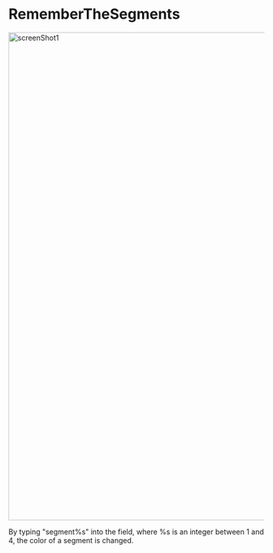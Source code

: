 # RememberTheSegments
<img width="960" alt="screenShot1" src="https://user-images.githubusercontent.com/35288746/144111540-8565a1a4-533a-4d92-8285-6406997a71f8.PNG">

By typing "segment%s" into the field, where %s is an integer between 1 and 4, the color of a segment is changed.
